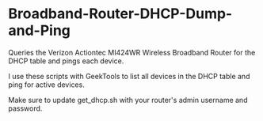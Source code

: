 Broadband-Router-DHCP-Dump-and-Ping
===================================

Queries the Verizon Actiontec MI424WR Wireless Broadband Router for the DHCP table and pings each device.

I use these scripts with GeekTools to list all devices in the DHCP table and ping for active devices.

Make sure to update get_dhcp.sh with your router's admin username and password.
